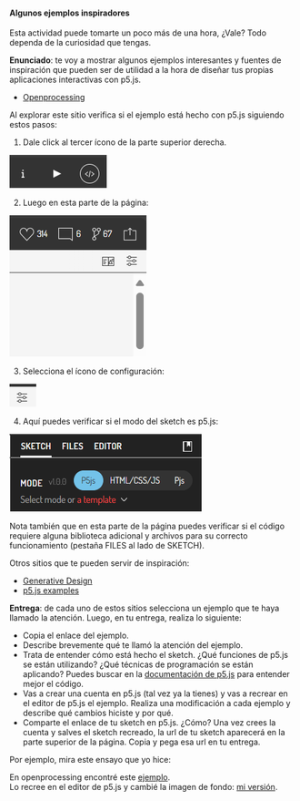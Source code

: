 
#### Algunos ejemplos inspiradores

Esta actividad puede tomarte un poco más de una hora, ¿Vale? Todo 
dependa de la curiosidad que tengas.

**Enunciado**: te voy a mostrar algunos ejemplos interesantes y fuentes 
de inspiración que pueden ser de utilidad a la hora de diseñar tus propias 
aplicaciones interactivas con p5.js.

- [Openprocessing](https://openprocessing.org/)

Al explorar este sitio verifica si el ejemplo está hecho con p5.js siguiendo estos pasos:

1. Dale click al tercer ícono de la parte superior derecha.

![tercer icono](../../../../assets/openprocessingIcons.png)

2. Luego en esta parte de la página:

![p5.js](../../../../assets/configSketch.png)

3. Selecciona el ícono de configuración:

![p5.js](../../../../assets/sketchOptions.png)

4. Aquí puedes verificar si el modo del sketch es p5.js:

![p5.js](../../../../assets/p5jsMode.png)

Nota también que en esta parte de la página puedes verificar si el código 
requiere alguna biblioteca adicional y archivos para su correcto funcionamiento (pestaña FILES 
al lado de SKETCH).

Otros sitios que te pueden servir de inspiración:

- [Generative Design](http://www.generative-gestaltung.de/2/)
- [p5.js examples](https://p5js.org/examples/)

**Entrega**: de cada uno de estos sitios selecciona un ejemplo que te haya 
llamado la atención. Luego, en tu entrega, realiza lo siguiente:

- Copia el enlace del ejemplo.
- Describe brevemente qué te llamó la atención del ejemplo.
- Trata de entender cómo está hecho el sketch. ¿Qué funciones de p5.js 
  se están utilizando? ¿Qué técnicas de programación se están aplicando? Puedes 
  buscar en la [documentación de p5.js](https://p5js.org/reference/) para entender mejor el código.
- Vas a crear una cuenta en p5.js (tal vez ya la tienes) y vas a recrear en 
el editor de p5.js el ejemplo. Realiza una modificación a cada ejemplo y 
describe qué cambios hiciste y por qué.
- Comparte el enlace de tu sketch en p5.js. ¿Cómo? Una vez crees la cuenta 
y salves el sketch recreado, la url de tu sketch aparecerá en la parte superior
de la página. Copia y pega esa url en tu entrega.

Por ejemplo, mira este ensayo que yo hice:

En openprocessing encontré este [ejemplo](https://openprocessing.org/sketch/873380).  
Lo recree en el editor de p5.js y cambié la imagen de fondo: 
[mi versión](https://editor.p5js.org/juanferfranco/sketches/nPoxS9VfW).
